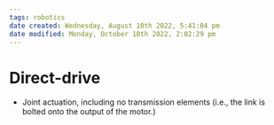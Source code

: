 ```yaml
---
tags: robotics
date created: Wednesday, August 10th 2022, 5:41:04 pm
date modified: Monday, October 10th 2022, 2:02:29 pm
---
```


# Direct-drive
- Joint actuation, including no transmission elements (i.e., the link is bolted onto the output of the motor.)


